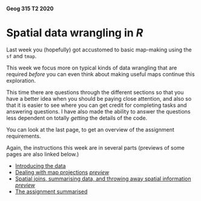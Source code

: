 #### Geog 315 T2 2020
# Spatial data wrangling in *R*
Last week you (hopefully) got accustomed to basic map-making using the `sf` and `tmap`. 

This week we focus more on typical kinds of data wrangling that are required *before* you can even think about making useful maps continue this exploration.

This time there are questions through the different sections so that you have a better idea when you should be paying close attention, and also so that it is easier to see where you can get credit for completing tasks and answering questions. I have also made the ability to answer the questions less dependent on totally *getting* the details of the code.

You can look at the last page, to get an overview of the assignment requirements.

Again, the instructions this week are in several parts (previews of some pages are also linked below.)

+ [Introducing the data](spatial-data-manipulation-01-introducing-the-data.md)
+ [Dealing with map projections](spatial-data-manipulation-02-map-projections.md) [_preview_](https://southosullivan.com/geog315/labs/spatial-data-manipulation-02-map-projections.html)
+ [Spatial joins, summarising data, and throwing away spatial information](spatial-data-manipulation-03-spatial-joins.md) [_preview_](https://southosullivan.com/geog315/labs/spatial-data-manipulation-03-spatial-joins.html)
+ [The assignment summarised](spatial-data-manipulation-04-assignment.md)
